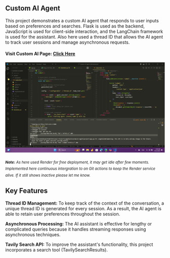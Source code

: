 ## Custom AI Agent

This project demonstrates a custom AI agent that responds to user inputs based on preferences and searches. Flask is used as the backend, JavaScript is used for client-side interaction, and the LangChain framework is used for the assistant. Also here used a thread ID that allows the AI agent to track user sessions and manage asynchronous requests.

#### Visit Custom AI Page: [Click Here](https://custom-ai-agent.onrender.com)

![screenshot](image.png)

_<sub>**Note:** As here used Render for free deployment, it may get idle after few moments. Implemented here continuous intergration to on Git actions to keep the Render service alive. If it still shows inactive please let me know.</sub>_

## Key Features

**Thread ID Management:** To keep track of the context of the conversation, a unique thread ID is generated for every session. As a result, the AI agent is able to retain user preferences throughout the session.

**Asynchronous Processing:** The AI assistant is effective for lengthy or complicated queries because it handles streaming responses using asynchronous techniques.

**Tavily Search API:** To improve the assistant's functionality, this project incorporates a search tool (TavilySearchResults).
